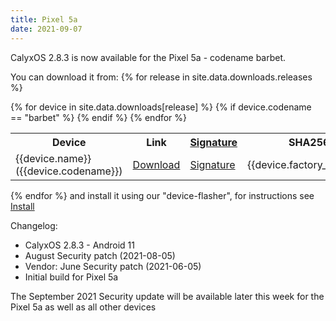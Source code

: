 ```yaml
---
title: Pixel 5a
date: 2021-09-07
---
```


CalyxOS 2.8.3 is now available for the Pixel 5a - codename barbet.

You can download it from:
{% for release in site.data.downloads.releases %}
<table class="table table-striped download">
  <tr><th>Device</th><th>Link</th><th><a href="{{ '/get/verify' | relative_url }}">Signature</a></th><th>SHA256</th></tr>
{% for device in site.data.downloads[release] %}
{% if device.codename == "barbet" %}
  <tr>
    <td>{{device.name}} ({{device.codename}})</td>
    <td><a href="{{device.factory_link}}">Download</a></td>
    <td><a href="{{device.factory_link | append: '.minisig' }}">Signature</a></td>
    <td class="hash">{{device.factory_sha256}}</td>
  </tr>
{% endif %}
{% endfor %}
</table>
{% endfor %}
and install it using our "device-flasher", for instructions see <a href="{{ '/get/install' | relative_url }}">Install</a>

Changelog:
* CalyxOS 2.8.3 - Android 11
* August Security patch (2021-08-05)
* Vendor: June Security patch (2021-06-05)
* Initial build for Pixel 5a


The September 2021 Security update will be available later this week for the Pixel 5a as well as all other devices
